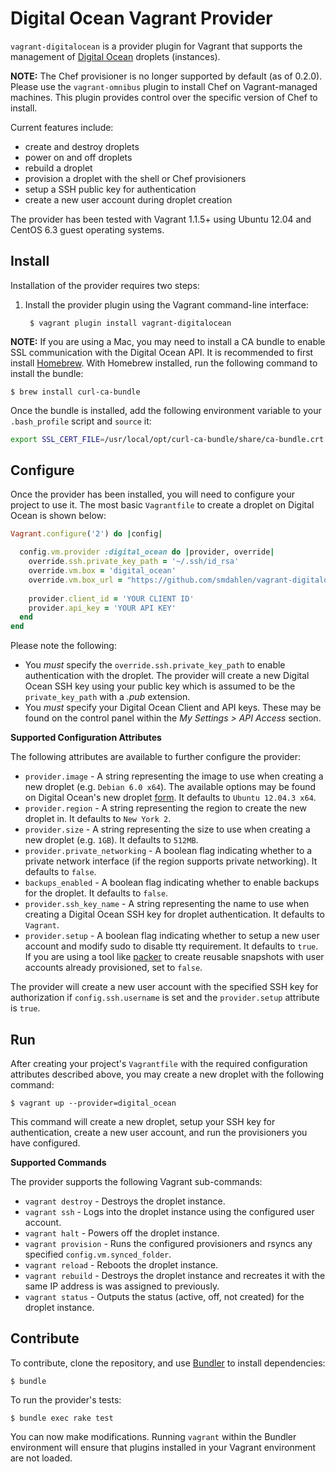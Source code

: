Digital Ocean Vagrant Provider
==============================
`vagrant-digitalocean` is a provider plugin for Vagrant that supports the
management of [Digital Ocean](https://www.digitalocean.com/) droplets
(instances).

**NOTE:** The Chef provisioner is no longer supported by default (as of 0.2.0).
Please use the `vagrant-omnibus` plugin to install Chef on Vagrant-managed
machines. This plugin provides control over the specific version of Chef
to install.

Current features include:
- create and destroy droplets
- power on and off droplets
- rebuild a droplet
- provision a droplet with the shell or Chef provisioners
- setup a SSH public key for authentication
- create a new user account during droplet creation

The provider has been tested with Vagrant 1.1.5+ using Ubuntu 12.04 and
CentOS 6.3 guest operating systems.

Install
-------
Installation of the provider requires two steps:

1. Install the provider plugin using the Vagrant command-line interface:

        $ vagrant plugin install vagrant-digitalocean


**NOTE:** If you are using a Mac, you may need to install a CA bundle to enable SSL
communication with the Digital Ocean API. It is recommended to first install
[Homebrew](http://mxcl.github.io/homebrew/). With Homebrew installed, run
the following command to install the bundle:

    $ brew install curl-ca-bundle

Once the bundle is installed, add the following environment variable to your
`.bash_profile` script and `source` it:

```bash
export SSL_CERT_FILE=/usr/local/opt/curl-ca-bundle/share/ca-bundle.crt
```

Configure
---------
Once the provider has been installed, you will need to configure your project
to use it. The most basic `Vagrantfile` to create a droplet on Digital Ocean
is shown below:

```ruby
Vagrant.configure('2') do |config|

  config.vm.provider :digital_ocean do |provider, override|
    override.ssh.private_key_path = '~/.ssh/id_rsa'
    override.vm.box = 'digital_ocean'
    override.vm.box_url = "https://github.com/smdahlen/vagrant-digitalocean/raw/master/box/digital_ocean.box"
    
    provider.client_id = 'YOUR CLIENT ID'
    provider.api_key = 'YOUR API KEY'
  end
end
```

Please note the following:
- You *must* specify the `override.ssh.private_key_path` to enable authentication
  with the droplet. The provider will create a new Digital Ocean SSH key using
  your public key which is assumed to be the `private_key_path` with a *.pub*
  extension.
- You *must* specify your Digital Ocean Client and API keys. These may be
  found on the control panel within the *My Settings > API Access* section.

**Supported Configuration Attributes**

The following attributes are available to further configure the provider:
- `provider.image` - A string representing the image to use when creating a
   new droplet (e.g. `Debian 6.0 x64`). The available options may
   be found on Digital Ocean's new droplet [form](https://www.digitalocean.com/droplets/new).
   It defaults to `Ubuntu 12.04.3 x64`.
- `provider.region` - A string representing the region to create the new
   droplet in. It defaults to `New York 2`.
- `provider.size` - A string representing the size to use when creating a
  new droplet (e.g. `1GB`). It defaults to `512MB`.
- `provider.private_networking` - A boolean flag indicating whether to
  a private network interface (if the region supports private networking). It
  defaults to `false`.
- `backups_enabled` - A boolean flag indicating whether to enable backups for
   the droplet. It defaults to `false`.
- `provider.ssh_key_name` - A string representing the name to use when creating
  a Digital Ocean SSH key for droplet authentication. It defaults to `Vagrant`.
- `provider.setup` - A boolean flag indicating whether to setup a new user
  account and modify sudo to disable tty requirement. It defaults to `true`.
  If you are using a tool like [packer](https://packer.io) to create
  reusable snapshots with user accounts already provisioned, set to `false`.

The provider will create a new user account with the specified SSH key for
authorization if `config.ssh.username` is set and the `provider.setup`
attribute is `true`.

Run
---
After creating your project's `Vagrantfile` with the required configuration
attributes described above, you may create a new droplet with the following
command:

    $ vagrant up --provider=digital_ocean

This command will create a new droplet, setup your SSH key for authentication,
create a new user account, and run the provisioners you have configured.

**Supported Commands**

The provider supports the following Vagrant sub-commands:
- `vagrant destroy` - Destroys the droplet instance.
- `vagrant ssh` - Logs into the droplet instance using the configured user
  account.
- `vagrant halt` - Powers off the droplet instance.
- `vagrant provision` - Runs the configured provisioners and rsyncs any
  specified `config.vm.synced_folder`.
- `vagrant reload` - Reboots the droplet instance.
- `vagrant rebuild` - Destroys the droplet instance and recreates it with the
  same IP address is was assigned to previously.
- `vagrant status` - Outputs the status (active, off, not created) for the
  droplet instance.

Contribute
----------
To contribute, clone the repository, and use [Bundler](http://gembundler.com)
to install dependencies:

    $ bundle

To run the provider's tests:

    $ bundle exec rake test

You can now make modifications. Running `vagrant` within the Bundler
environment will ensure that plugins installed in your Vagrant
environment are not loaded.

